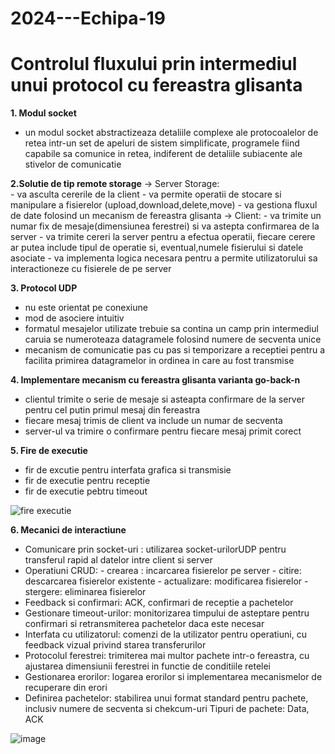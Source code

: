 # 2024---Echipa-19
# Controlul fluxului prin intermediul unui protocol cu fereastra glisanta

**1. Modul socket**
   - un modul socket abstractizeaza detaliile complexe ale protocoalelor de retea intr-un set de apeluri de sistem
     simplificate, programele fiind capabile sa comunice in retea, indiferent de detaliile subiacente ale stivelor
     de comunicatie
     
**2.Solutie de tip remote storage**
  -> Server Storage:  
            - va asculta cererile de la client
            - va permite operatii de stocare si manipulare a fisierelor (upload,download,delete,move)
            - va gestiona fluxul de date folosind un mecanism de fereastra glisanta
  -> Client:
            - va trimite un numar fix de mesaje(dimensiunea ferestrei) si va astepta confirmarea de la server
            - va trimite cereri la server pentru a efectua operatii, fiecare cerere ar putea include tipul de 
              operatie si, eventual,numele fisierului si datele asociate
            - va implementa logica necesara pentru a permite utilizatorului sa interactioneze cu fisierele de 
              pe server

**3. Protocol UDP**
   - nu este orientat pe conexiune
   - mod de asociere intuitiv
   - formatul mesajelor utilizate trebuie sa contina un camp prin intermediul caruia se numeroteaza datagramele
     folosind numere de secventa unice
   - mecanism de comunicatie pas cu pas si temporizare a receptiei pentru a facilita primirea datagramelor in
     ordinea in care au fost transmise

**4. Implementare mecanism cu fereastra glisanta varianta go-back-n**
   - clientul trimite o serie de mesaje si asteapta confirmare de la server pentru cel putin primul
     mesaj din fereastra
   - fiecare mesaj trimis de client va include un numar de secventa
   - server-ul va trimire o confirmare pentru fiecare mesaj primit corect

**5. Fire de executie**
   - fir de excutie pentru interfata grafica si transmisie
   - fir de executie pentru receptie
   - fir de executie pebtru timeout


![fire executie](https://github.com/user-attachments/assets/6a8cad3c-6e2f-47e2-b2d0-77aae7647a37)


**6. Mecanici de interactiune**
   * Comunicare prin socket-uri : utilizarea socket-urilorUDP pentru transferul rapid al datelor
                                  intre client si server
   * Operatiuni CRUD:
         - crearea : incarcarea fisierelor pe server
         - citire: descarcarea fisierelor existente
         - actualizare: modificarea fisierelor
         - stergere: eliminarea fisierelor
   * Feedback si confirmari: ACK, confirmari de receptie a pachetelor
   * Gestionare timeout-urilor: monitorizarea timpului de asteptare pentru confirmari si retransmiterea
                                pachetelor daca este necesar
   * Interfata cu utilizatorul: comenzi de la utilizator pentru operatiuni, cu feedback vizual privind
                               starea transferurilor
   * Protocolul ferestrei: trimiterea mai multor pachete intr-o fereastra, cu ajustarea dimensiunii
                           ferestrei in functie de conditiile retelei
   * Gestionarea erorilor: logarea erorilor si implementarea mecanismelor de recuperare din erori
   * Definirea pachetelor: stabilirea unui format standard pentru pachete, inclusiv numere de secventa
                           si chekcum-uri
     Tipuri de pachete: Data, ACK

  ![image](https://github.com/user-attachments/assets/2f55cf13-325c-4096-9bc6-f51d58c1bb99)

